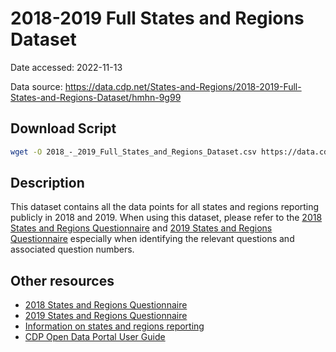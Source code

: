 # 2018-2019 Full States and Regions Dataset

Date accessed: 2022-11-13

Data source: https://data.cdp.net/States-and-Regions/2018-2019-Full-States-and-Regions-Dataset/hmhn-9g99

## Download Script
```sh
wget -O 2018_-_2019_Full_States_and_Regions_Dataset.csv https://data.cdp.net/api/views/hmhn-9g99/rows.csv?accessType=DOWNLOAD
```

## Description
This dataset contains all the data points for all states and regions reporting publicly in 2018 and 2019.  When using this dataset, please refer to the [2018 States and Regions Questionnaire](https://cdn.cdp.net/cdp-production/comfy/cms/files/files/000/005/818/original/CDP_States_and_Regions_Questionnaire_2018.pdf) and [2019 States and Regions Questionnaire](https://cdn.cdp.net/cdp-production/comfy/cms/files/files/000/005/819/original/States_and_Regions_2019_Questionnaire.pdf) especially when identifying the relevant questions and associated question numbers.

## Other resources
- [2018 States and Regions Questionnaire](https://cdn.cdp.net/cdp-production/comfy/cms/files/files/000/005/818/original/CDP_States_and_Regions_Questionnaire_2018.pdf)
- [2019 States and Regions Questionnaire](https://cdn.cdp.net/cdp-production/comfy/cms/files/files/000/005/819/original/States_and_Regions_2019_Questionnaire.pdf)
- [Information on states and regions reporting](https://www.cdp.net/en/states-and-regions)
- [CDP Open Data Portal User Guide](https://cdn.cdp.net/cdp-production/comfy/cms/files/files/000/006/293/original/CDP_Open_Data_Portal_User_Guide_2022.pdf)

